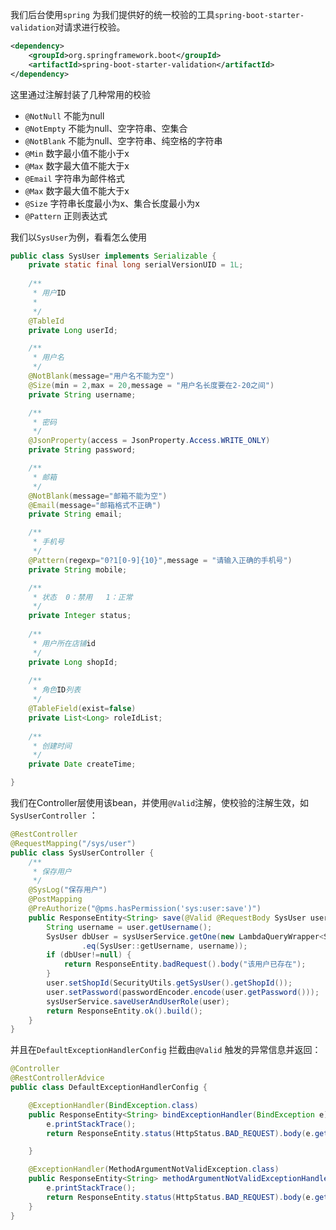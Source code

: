 我们后台使用`spring` 为我们提供好的统一校验的工具`spring-boot-starter-validation`对请求进行校验。

```xml
<dependency>
    <groupId>org.springframework.boot</groupId>
    <artifactId>spring-boot-starter-validation</artifactId>
</dependency>
```

这里通过注解封装了几种常用的校验

- `@NotNull` 不能为null
- `@NotEmpty` 不能为null、空字符串、空集合
- `@NotBlank` 不能为null、空字符串、纯空格的字符串
- `@Min` 数字最小值不能小于x
- `@Max` 数字最大值不能大于x
- `@Email` 字符串为邮件格式
- `@Max` 数字最大值不能大于x
- `@Size` 字符串长度最小为x、集合长度最小为x
- `@Pattern` 正则表达式



我们以`SysUser`为例，看看怎么使用

```java
public class SysUser implements Serializable {
	private static final long serialVersionUID = 1L;
	
	/**
	 * 用户ID
	 *
	 */
	@TableId
	private Long userId;

	/**
	 * 用户名
	 */
	@NotBlank(message="用户名不能为空")
	@Size(min = 2,max = 20,message = "用户名长度要在2-20之间")
	private String username;

	/**
	 * 密码
	 */
	@JsonProperty(access = JsonProperty.Access.WRITE_ONLY)
	private String password;

	/**
	 * 邮箱
	 */
	@NotBlank(message="邮箱不能为空")
	@Email(message="邮箱格式不正确")
	private String email;

	/**
	 * 手机号
	 */
	@Pattern(regexp="0?1[0-9]{10}",message = "请输入正确的手机号")
	private String mobile;

	/**
	 * 状态  0：禁用   1：正常
	 */
	private Integer status;
	
	/**
	 * 用户所在店铺id
	 */
	private Long shopId;
	
	/**
	 * 角色ID列表
	 */
	@TableField(exist=false)
	private List<Long> roleIdList;
	
	/**
	 * 创建时间
	 */
	private Date createTime;

}
```



我们在Controller层使用该bean，并使用`@Valid`注解，使校验的注解生效，如`SysUserController` ：

```java
@RestController
@RequestMapping("/sys/user")
public class SysUserController {
	/**
	 * 保存用户
	 */
	@SysLog("保存用户")
	@PostMapping
	@PreAuthorize("@pms.hasPermission('sys:user:save')")
	public ResponseEntity<String> save(@Valid @RequestBody SysUser user){
		String username = user.getUsername();
		SysUser dbUser = sysUserService.getOne(new LambdaQueryWrapper<SysUser>()
				.eq(SysUser::getUsername, username));
		if (dbUser!=null) {
			return ResponseEntity.badRequest().body("该用户已存在");
		}
		user.setShopId(SecurityUtils.getSysUser().getShopId());
		user.setPassword(passwordEncoder.encode(user.getPassword()));
		sysUserService.saveUserAndUserRole(user);
		return ResponseEntity.ok().build();
	}
}
```



并且在`DefaultExceptionHandlerConfig` 拦截由`@Valid` 触发的异常信息并返回：

```java
@Controller
@RestControllerAdvice
public class DefaultExceptionHandlerConfig {

    @ExceptionHandler(BindException.class)
    public ResponseEntity<String> bindExceptionHandler(BindException e){
        e.printStackTrace();
        return ResponseEntity.status(HttpStatus.BAD_REQUEST).body(e.getBindingResult().getFieldErrors().get(0).getDefaultMessage());

    }

    @ExceptionHandler(MethodArgumentNotValidException.class)
    public ResponseEntity<String> methodArgumentNotValidExceptionHandler(MethodArgumentNotValidException e){
        e.printStackTrace();
        return ResponseEntity.status(HttpStatus.BAD_REQUEST).body(e.getBindingResult().getFieldErrors().get(0).getDefaultMessage());
    }
}
```

